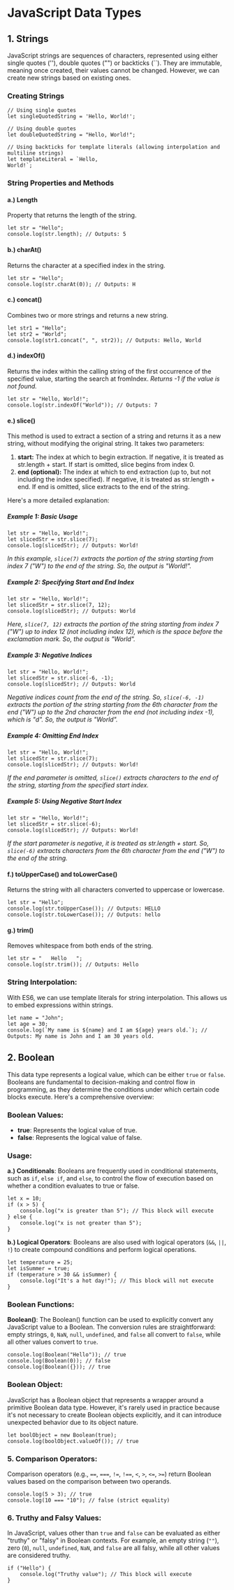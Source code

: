 # JavaScript Data Types

## 1. Strings
JavaScript strings are sequences of characters, represented using either single quotes (''), double quotes ("") or backticks (``). 
They are immutable, meaning once created, their values cannot be changed. However, we can create new strings based on existing ones.

### Creating Strings
```
// Using single quotes
let singleQuotedString = 'Hello, World!';

// Using double quotes
let doubleQuotedString = "Hello, World!";

// Using backticks for template literals (allowing interpolation and multiline strings)
let templateLiteral = `Hello,
World!`;
```
### String Properties and Methods

#### a.) Length 
Property that returns the length of the string.
```
let str = "Hello";
console.log(str.length); // Outputs: 5
```
#### b.) charAt()
Returns the character at a specified index in the string.
```
let str = "Hello";
console.log(str.charAt(0)); // Outputs: H
```
#### c.) concat() 
Combines two or more strings and returns a new string.
```
let str1 = "Hello";
let str2 = "World";
console.log(str1.concat(", ", str2)); // Outputs: Hello, World
```
#### d.) indexOf()
Returns the index within the calling string of the first occurrence of the specified value, starting the search at fromIndex. 
*Returns -1 if the value is not found.*
```
let str = "Hello, World!";
console.log(str.indexOf("World")); // Outputs: 7
```
#### e.) slice()
This method is used to extract a section of a string and returns it as a new string, without modifying the original string. It takes two parameters: 

1. **start:** The index at which to begin extraction. If negative, it is treated as str.length + start. If start is omitted, slice begins from index 0.
2. **end (optional):** The index at which to end extraction (up to, but not including the index specified). If negative, it is treated as str.length + end. If end is omitted, slice extracts to the end of the string.

Here's a more detailed explanation:

##### Example 1: Basic Usage

```
let str = "Hello, World!";
let slicedStr = str.slice(7);
console.log(slicedStr); // Outputs: World!
```

*In this example, `slice(7)` extracts the portion of the string starting from index 7 ("W") to the end of the string. So, the output is "World!".*

##### Example 2: Specifying Start and End Index

```
let str = "Hello, World!";
let slicedStr = str.slice(7, 12);
console.log(slicedStr); // Outputs: World
```

*Here, `slice(7, 12)` extracts the portion of the string starting from index 7 ("W") up to index 12 (not including index 12), which is the space before the exclamation mark. So, the output is "World".*

##### Example 3: Negative Indices

```
let str = "Hello, World!";
let slicedStr = str.slice(-6, -1);
console.log(slicedStr); // Outputs: World
```

*Negative indices count from the end of the string. So, `slice(-6, -1)` extracts the portion of the string starting from the 6th character from the end ("W") up to the 2nd character from the end (not including index -1), which is "d". So, the output is "World".*

##### Example 4: Omitting End Index

```
let str = "Hello, World!";
let slicedStr = str.slice(7);
console.log(slicedStr); // Outputs: World!
```

*If the end parameter is omitted, `slice()` extracts characters to the end of the string, starting from the specified start index.*

##### Example 5: Using Negative Start Index

```
let str = "Hello, World!";
let slicedStr = str.slice(-6);
console.log(slicedStr); // Outputs: World!
```

*If the start parameter is negative, it is treated as str.length + start. So, `slice(-6)` extracts characters from the 6th character from the end ("W") to the end of the string.*

#### f.) toUpperCase() and toLowerCase()
Returns the string with all characters converted to uppercase or lowercase.
```
let str = "Hello";
console.log(str.toUpperCase()); // Outputs: HELLO
console.log(str.toLowerCase()); // Outputs: hello
```
#### g.) trim()
Removes whitespace from both ends of the string.
```
let str = "   Hello   ";
console.log(str.trim()); // Outputs: Hello
```

### String Interpolation:
With ES6, we can use template literals for string interpolation. This allows us to embed expressions within strings.
```
let name = "John";
let age = 30;
console.log(`My name is ${name} and I am ${age} years old.`); // Outputs: My name is John and I am 30 years old.
```

## 2. Boolean

This data type represents a logical value, which can be either `true` or `false`. Booleans are fundamental to decision-making and control flow in programming, as they determine the conditions under which certain code blocks execute. Here's a comprehensive overview:

### Boolean Values:
   - **true**: Represents the logical value of true.
   - **false**: Represents the logical value of false.

### Usage:
**a.) Conditionals**: Booleans are frequently used in conditional statements, such as `if`, `else if`, and `else`, to control the flow of execution based on whether a condition evaluates to true or false.
   ```
   let x = 10;
   if (x > 5) {
       console.log("x is greater than 5"); // This block will execute
   } else {
       console.log("x is not greater than 5");
   }
   ```
**b.) Logical Operators**: Booleans are also used with logical operators (`&&`, `||`, `!`) to create compound conditions and perform logical operations.
   ```
   let temperature = 25;
   let isSummer = true;
   if (temperature > 30 && isSummer) {
       console.log("It's a hot day!"); // This block will not execute
   }
   ```

### Boolean Functions:
**Boolean()**: The Boolean() function can be used to explicitly convert any JavaScript value to a Boolean. The conversion rules are straightforward: empty strings, `0`, `NaN`, `null`, `undefined`, and `false` all convert to `false`, while all other values convert to `true`.
   ```
   console.log(Boolean("Hello")); // true
   console.log(Boolean(0)); // false
   console.log(Boolean({})); // true
   ```

### Boolean Object:
JavaScript has a Boolean object that represents a wrapper around a primitive Boolean data type. However, it's rarely used in practice because it's not necessary to create Boolean objects explicitly, and it can introduce unexpected behavior due to its object nature.
   ```
   let boolObject = new Boolean(true);
   console.log(boolObject.valueOf()); // true
   ```

### 5. Comparison Operators:
Comparison operators (e.g., `==`, `===`, `!=`, `!==`, `<`, `>`, `<=`, `>=`) return Boolean values based on the comparison between two operands.
   ```
   console.log(5 > 3); // true
   console.log(10 === "10"); // false (strict equality)
   ```

### 6. Truthy and Falsy Values:
In JavaScript, values other than `true` and `false` can be evaluated as either "truthy" or "falsy" in Boolean contexts. For example, an empty string (`""`), zero (`0`), `null`, `undefined`, `NaN`, and `false` are all falsy, while all other values are considered truthy.
   ```
   if ("Hello") {
       console.log("Truthy value"); // This block will execute
   }
   ```
